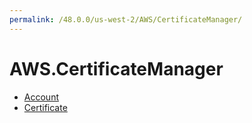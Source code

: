 ```yaml
---
permalink: /48.0.0/us-west-2/AWS/CertificateManager/
---
```


# AWS.CertificateManager



* [Account](Account.md)
* [Certificate](Certificate.md)